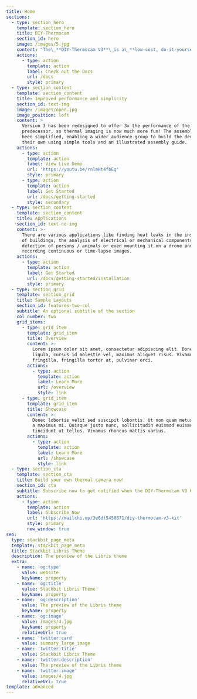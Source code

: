 ```yaml
---
title: Home
sections:
  - type: section_hero
    template: section_hero
    title: DIY-Thermocam
    section_id: hero
    image: /images/5.jpg
    content: "The\_**DIY-Thermocam V3**\_is a\_**low-cost, do-it-yourself**\_thermal imager, based on the popular radiometric\_**FLIR Lepton**\_long-wave-infrared array sensor.\n"
    actions:
      - type: action
        template: action
        label: Check out the Docs
        url: /docs
        style: primary
  - type: section_content
    template: section_content
    title: Improved performance and simplicity
    section_id: text-img
    image: /images/open.jpg
    image_position: left
    content: >
      Version 3 has been redesigned to offer 3x the performance of the
      predecessor, so thermal imaging is now much more fun! The assembly has
      been simplified, enabling a wider audience group to build the device by
      their own using simple tools and an illustrated assembly guide.
    actions:
      - type: action
        template: action
        label: View Live Demo
        url: 'https://youtu.be/rnlmHt4fbEg'
        style: primary
      - type: action
        template: action
        label: Get Started
        url: /docs/getting-started
        style: secondary
  - type: section_content
    template: section_content
    title: Applications
    section_id: text-no-img
    content: >-
      There are various applications like finding heat leaks in the insulation
      of buildings, the analysis of electrical or mechanical components, the
      detection of persons / animals or even mounting it on a drone and
      recording continuous or time-lapse images.
    actions:
      - type: action
        template: action
        label: Get Started
        url: /docs/getting-started/installation
        style: primary
  - type: section_grid
    template: section_grid
    title: Sample Layouts
    section_id: features-two-col
    subtitle: An optional subtitle of the section
    col_number: two
    grid_items:
      - type: grid_item
        template: grid_item
        title: Overview
        content: >-
          Lorem ipsum dolor sit amet, consectetur adipiscing elit. Donec nisl
          ligula, cursus id molestie vel, maximus aliquet risus. Vivamus in nibh
          fringilla, fringilla tortor at, pulvinar orci.
        actions:
          - type: action
            template: action
            label: Learn More
            url: /overview
            style: link
      - type: grid_item
        template: grid_item
        title: Showcase
        content: >-
          Donec lobortis velit sed suscipit lobortis. Ut non quam metus. Nullam
          a maximus mi. Quisque justo nunc, sollicitudin euismod euismod at,
          tincidunt ut tellus. Vivamus rhoncus mattis varius.
        actions:
          - type: action
            template: action
            label: Learn More
            url: /showcase
            style: link
  - type: section_cta
    template: section_cta
    title: Build your own thermal camera now!
    section_id: cta
    subtitle: Subscribe now to get notified when the DIY-Thermocam V3 KIT is on sale.
    actions:
      - type: action
        template: action
        label: Subscribe Now
        url: 'https://mailchi.mp/3e0df5458871/diy-thermocam-v3-kit'
        style: primary
        new_window: true
seo:
  type: stackbit_page_meta
  template: stackbit_page_meta
  title: Stackbit Libris Theme
  description: The preview of the Libris theme
  extra:
    - name: 'og:type'
      value: website
      keyName: property
    - name: 'og:title'
      value: Stackbit Libris Theme
      keyName: property
    - name: 'og:description'
      value: The preview of the Libris theme
      keyName: property
    - name: 'og:image'
      value: images/4.jpg
      keyName: property
      relativeUrl: true
    - name: 'twitter:card'
      value: summary_large_image
    - name: 'twitter:title'
      value: Stackbit Libris Theme
    - name: 'twitter:description'
      value: The preview of the Libris theme
    - name: 'twitter:image'
      value: images/4.jpg
      relativeUrl: true
template: advanced
---
```

